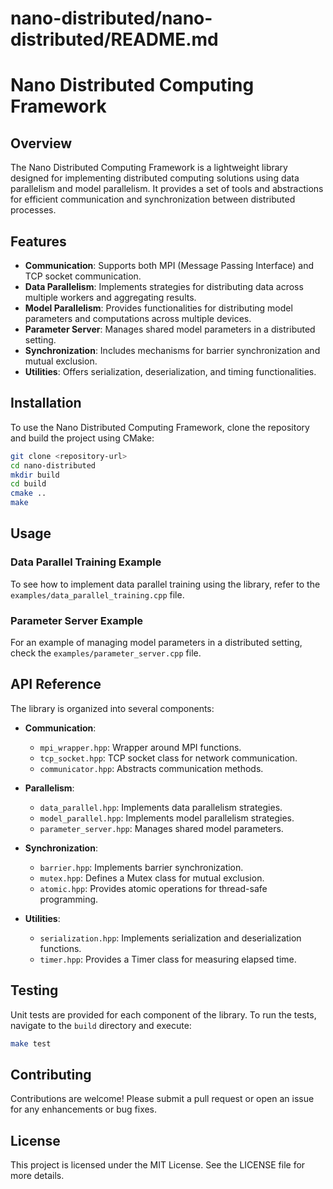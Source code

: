 # nano-distributed/nano-distributed/README.md

# Nano Distributed Computing Framework

## Overview

The Nano Distributed Computing Framework is a lightweight library designed for implementing distributed computing solutions using data parallelism and model parallelism. It provides a set of tools and abstractions for efficient communication and synchronization between distributed processes.

## Features

- **Communication**: Supports both MPI (Message Passing Interface) and TCP socket communication.
- **Data Parallelism**: Implements strategies for distributing data across multiple workers and aggregating results.
- **Model Parallelism**: Provides functionalities for distributing model parameters and computations across multiple devices.
- **Parameter Server**: Manages shared model parameters in a distributed setting.
- **Synchronization**: Includes mechanisms for barrier synchronization and mutual exclusion.
- **Utilities**: Offers serialization, deserialization, and timing functionalities.

## Installation

To use the Nano Distributed Computing Framework, clone the repository and build the project using CMake:

```bash
git clone <repository-url>
cd nano-distributed
mkdir build
cd build
cmake ..
make
```

## Usage

### Data Parallel Training Example

To see how to implement data parallel training using the library, refer to the `examples/data_parallel_training.cpp` file.

### Parameter Server Example

For an example of managing model parameters in a distributed setting, check the `examples/parameter_server.cpp` file.

## API Reference

The library is organized into several components:

- **Communication**:
  - `mpi_wrapper.hpp`: Wrapper around MPI functions.
  - `tcp_socket.hpp`: TCP socket class for network communication.
  - `communicator.hpp`: Abstracts communication methods.

- **Parallelism**:
  - `data_parallel.hpp`: Implements data parallelism strategies.
  - `model_parallel.hpp`: Implements model parallelism strategies.
  - `parameter_server.hpp`: Manages shared model parameters.

- **Synchronization**:
  - `barrier.hpp`: Implements barrier synchronization.
  - `mutex.hpp`: Defines a Mutex class for mutual exclusion.
  - `atomic.hpp`: Provides atomic operations for thread-safe programming.

- **Utilities**:
  - `serialization.hpp`: Implements serialization and deserialization functions.
  - `timer.hpp`: Provides a Timer class for measuring elapsed time.

## Testing

Unit tests are provided for each component of the library. To run the tests, navigate to the `build` directory and execute:

```bash
make test
```

## Contributing

Contributions are welcome! Please submit a pull request or open an issue for any enhancements or bug fixes.

## License

This project is licensed under the MIT License. See the LICENSE file for more details.